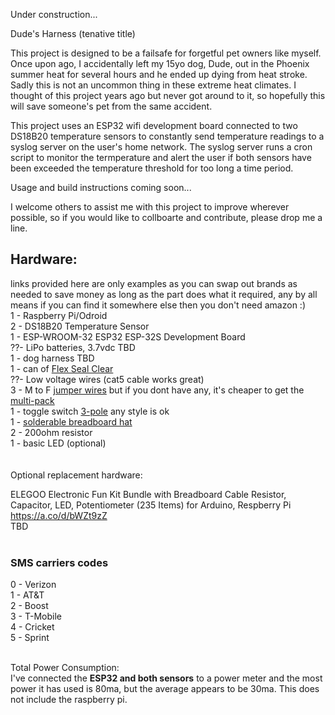 Under construction...

Dude's Harness (tenative title) 

This project is designed to be a failsafe for forgetful pet owners like myself.  Once upon ago, I accidentally left my 15yo dog, Dude, out in the Phoenix summer heat for several hours and he ended up dying from heat stroke. Sadly this is not an uncommon thing in these extreme heat climates.  I thought of this project years ago but never got around to it, so hopefully this will save someone's pet from the same accident. 

This project uses an ESP32 wifi development board connected to two DS18B20 temperature sensors to constantly send temperature readings to a syslog server on the user's home network.  The syslog server runs a cron script to monitor the termperature and alert the user if both sensors have been exceeded the temperature threshold for too long a time period.   

Usage and build instructions coming soon...

I welcome others to assist me with this project to improve wherever possible, so if you would like to collboarte and contribute, please drop me a line.  

<h2>Hardware:</h2>
links provided here are only examples as you can swap out brands as needed to save money as long as the part does what it required, any by all means if you can find it somewhere else then you don't need amazon :)<br>
1 - Raspberry Pi/Odroid<br>
2 - DS18B20 Temperature Sensor<br>
1 - ESP-WROOM-32 ESP32 ESP-32S Development Board <br>
??- LiPo batteries, 3.7vdc TBD<br>
1 - dog harness TBD<br>
1 - can of <a href="https://a.co/d/3PqRW9W">Flex Seal Clear</a><br>
??- Low voltage wires (cat5 cable works great)<br>
3 - M to F <a href="https://a.co/d/5lMv7FR">jumper wires</a> but if you dont have any, it's cheaper to get the <a href="https://a.co/d/bJQuteo">multi-pack</a><br>
1 - toggle switch <a href="https://www.amazon.com/s?k=arduino+toggle+switch+3-pole&crid=1M6LX2AWXVDJG&sprefix=arduino+toggle+switch+3-pol%2Caps%2C154&ref=nb_sb_noss">3-pole</a> any style is ok<br>
1 - <a href="https://a.co/d/bAP9Ayc">solderable breadboard hat</a><br>
2 - 200ohm resistor<br>
1 - basic LED (optional)<br>
<br> <br>
Optional replacement hardware: <br>

ELEGOO Electronic Fun Kit Bundle with Breadboard Cable Resistor, Capacitor, LED, Potentiometer (235 Items) for Arduino, Respberry Pi https://a.co/d/bWZt9zZ <br>
TBD<br>
<br>
<h3>SMS carriers codes</h3>
0 - Verizon<br>
1 - AT&T<br>
2 - Boost<br>
3 - T-Mobile<br>
4 - Cricket<br>
5 - Sprint<br><br>

Total Power Consumption:<br>
I've connected the <b>ESP32 and both sensors</b> to a power meter and the most power it has used is 80ma, but the average appears to be 30ma.   This does not include the raspberry pi. 
